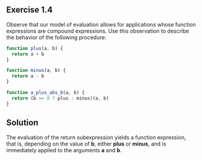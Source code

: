 ## Exercise 1.4

Observe that our model of evaluation allows for applications whose function expressions are compound expressions. Use this observation to describe the behavior of the following procedure:

```js
function plus(a, b) {
  return a + b
}

function minus(a, b) {
  return a - b
}

function a_plus_abs_b(a, b) {
  return (b >= 0 ? plus : minus)(a, b)
}
```

## Solution

The evaluation of the return subexpression yields a function expression, that is, depending on the value of **b**, either **plus** or **minus**, and is immediately applied to the arguments **a** and **b**.
